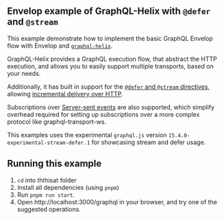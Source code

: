 ## Envelop example of GraphQL-Helix with `@defer` and `@stream`

This example demonstrate how to implement the basic GraphQL Envelop flow with Envelop and [`graphql-helix`](https://github.com/contrawork/graphql-helix).

GraphQL-Helix provides a GraphQL execution flow, that abstract the HTTP execution, and allows you to easily support multiple transports, based on your needs.

Additionally, it has built in support for the [`@defer` and `@stream` directives](https://github.com/graphql/graphql-spec/blob/main/rfcs/DeferStream.md), allowing [incremental delivery over HTTP](https://github.com/graphql/graphql-over-http/blob/main/rfcs/IncrementalDelivery.md).

Subscriptions over [Server-sent events](https://developer.mozilla.org/en-US/docs/Web/API/Server-sent_events) are also supported, which simplify overhead required for setting up subscriptions over a more complex protocol like graphql-transport-ws.

This examples uses the experimental `graphql.js` version `15.4.0-experimental-stream-defer.1` for showcasing stream and defer usage.

## Running this example

1. `cd` into ththisat folder
1. Install all dependencies (using `pnpm`)
1. Run `pnpm run start`.
1. Open http://localhost:3000/graphql in your browser, and try one of the suggested operations.
